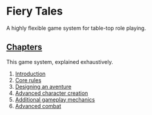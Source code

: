 # Fiery Tales

A highly flexible game system for table-top role playing.

## [Chapters](/chapters/)

This game system, explained exhaustively.

1. [Introduction](/chapters/01-intro/english.md)
2. [Core rules](/chapters/02-core/english.md)
3. [Designing an aventure](/chapters/03-adventure/english.md)
4. [Advanced character creation](/chapters/04-characters/english.md)
5. [Additional gameplay mechanics](/chapters/05-mechanics/english.md)
6. [Advanced combat](/chapters/06-combat/english.md)
